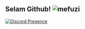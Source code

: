 ## Selam Github! <img src="https://komarev.com/ghpvc/?username=mefuzi&label=Ziyaretçi%20Sayısı&color=f6ff48" alt="mefuzi" />

<!---

--->

[![Discord Presence](https://lanyard.cnrad.dev/api/931268533583773806)](https://discord.com/users/931268533583773806)
